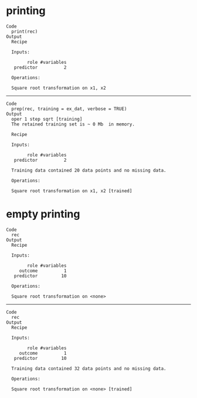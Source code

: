 # printing

    Code
      print(rec)
    Output
      Recipe
      
      Inputs:
      
            role #variables
       predictor          2
      
      Operations:
      
      Square root transformation on x1, x2

---

    Code
      prep(rec, training = ex_dat, verbose = TRUE)
    Output
      oper 1 step sqrt [training] 
      The retained training set is ~ 0 Mb  in memory.
      
      Recipe
      
      Inputs:
      
            role #variables
       predictor          2
      
      Training data contained 20 data points and no missing data.
      
      Operations:
      
      Square root transformation on x1, x2 [trained]

# empty printing

    Code
      rec
    Output
      Recipe
      
      Inputs:
      
            role #variables
         outcome          1
       predictor         10
      
      Operations:
      
      Square root transformation on <none>

---

    Code
      rec
    Output
      Recipe
      
      Inputs:
      
            role #variables
         outcome          1
       predictor         10
      
      Training data contained 32 data points and no missing data.
      
      Operations:
      
      Square root transformation on <none> [trained]

